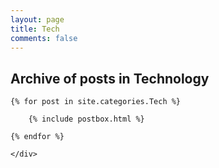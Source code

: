 ```yaml
---
layout: page
title: Tech
comments: false
---
```


<!-- Begin List Posts
================================================== -->
<section class="recent-posts">
	<div class="section-title">
	    <h2>Archive of posts in <span>Technology</span></h2>
	</div>
	<div class="row listrecent">

	{% for post in site.categories.Tech %}

	    {% include postbox.html %}

	{% endfor %}

	</div>
</section>